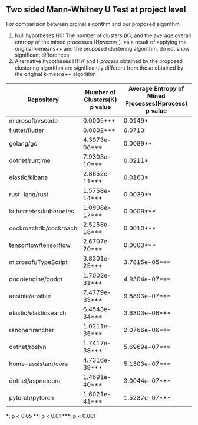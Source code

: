 ## Two sided Mann-Whitney U Test at project level
For comparision between orginal algorithm and our proposed algorithm
1. Null hypotheses H0: The number of clusters (𝐾), and the average overall entropy of the mined processes (H𝑝𝑟𝑜𝑐𝑒𝑠𝑠 ),
as a result of applying the original k-means++ and the proposed clustering algorithm, do
not show significant differences
2. Alternative hypotheses H1: 𝐾 and H𝑝𝑟𝑜𝑐𝑒𝑠𝑠 obtained by the proposed clustering algorithm are significantly different from those obtained by the original k-means++ algorithm

| Repository   |  Number of Clusters(K) p value   | Average Entropy of Mined Processes(Hprocess) p value  |
|-------- |  ------ | ------------------  |
|microsoft/vscode |  0.0005***   |  0.0149*  |
|flutter/flutter  | 0.0002***   | 0.0713 |
|golang/go |  4.3973e-08***  |  0.0089** |
|dotnet/runtime | 7.9303e-10***  |  0.0211* | 
|elastic/kibana | 2.8652e-11***  | 0.0163* |
| rust-lang/rust    |  1.5758e-14***    | 0.0039**    |
| kubernetes/kubernetes   |  1.0908e-17***      |   0.0009***   |
| cockroachdb/cockroach   | 2.5258e-18***     | 0.0010***    |
|  tensorflow/tensorflow  | 2.6707e-20***     | 0.0003***    |
| microsoft/TypeScript   |   3.8301e-25***    | 3.7815e-05***    |
| godotengine/godot   | 1.7002e-31***     | 4.9304e-07***    |
| ansible/ansible    | 7.4779e-33***     | 9.8893e-07***    |
| elastic/elasticsearch   | 6.4543e-34***      | 3.6303e-06***    |
| rancher/rancher   | 1.0211e-35***     |  2.0766e-06***   |
| dotnet/roslyn   | 1.7417e-38***     | 5.6969e-07***    |
|  home-assistant/core  | 4.7316e-39***     | 5.1303e-07***    |
|  dotnet/aspnetcore   | 1.4691e-40***   |  3.0044e-07***  |
|  pytorch/pytorch    |  1.6021e-41***   | 1.5237e-07***    |

*: p < 0.05  **: p < 0.01 ***: p < 0.001

